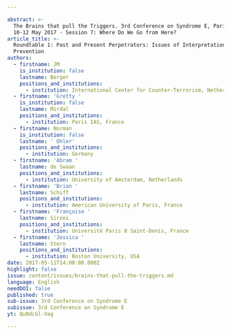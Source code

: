```yaml
---

abstract: >-
  The Brains that pull the Triggers. 3rd Conference on Syndrome E, Paris IAS,
  10-12 May 2017 - Session 7: Where Do We Go from Here?
article_title: >-
  Roundtable 1: Past and Present Perpetrators: Issues of Interpretation and
  Prevention
authors:
  - firstname: JM
    is_institution: false
    lastname: Berger
    positions_and_institutions:
      - institution: International Center for Counter-Terrorism, Netherlands
  - firstname: 'Gretty '
    is_institution: false
    lastname: Mirdal
    positions_and_institutions:
      - institution: Paris IAS, France
  - firstname: Norman
    is_institution: false
    lastname: ' Ohler'
    positions_and_institutions:
      - institution: Germany
  - firstname: 'Abram '
    lastname: de Swaan
    positions_and_institutions:
      - institution: University of Amsterdam, Netherlands
  - firstname: 'Brian '
    lastname: Schiff
    positions_and_institutions:
      - institution: American University of Paris, France
  - firstname: 'Françoise '
    lastname: Sironi
    positions_and_institutions:
      - institution: Université Paris 8 Saint-Denis, France
  - firstname: 'Jessica '
    lastname: Stern
    positions_and_institutions:
      - institution: Boston University, USA
date: 2017-05-11T14:00:00.000Z
highlight: false
issue: content/issues/brains-that-pull-the-triggers.md
language: English
needDOI: false
published: true
sub-issue: 3rd Conference on Syndrome E
subissue: 3rd Conference on Syndrome E
yt: QuNdcGl-Vag

---
```



<Youtube yt="QuNdcGl-Vag" caption="Roundtable 1 Past and Present Perpetrators Issues of Interpretation and Prevention"></Youtube>